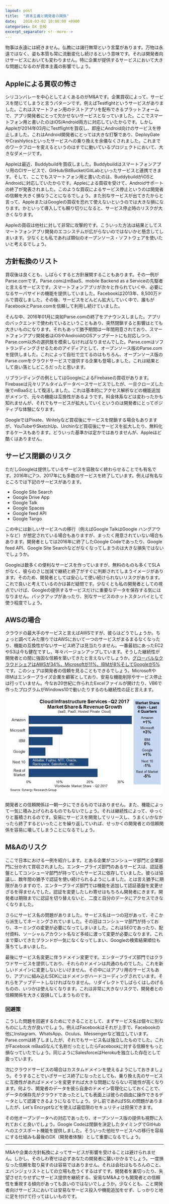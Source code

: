 ```yaml
---
layout: post
title:  "資本主義と開発者の関係"
date:   2018-03-02 10:00:00 +0900
categories: DX 全般
excerpt_separator: <!--more-->
---
```


物事は永遠には続きません。仏教には諸行無常という言葉があります。万物は永遠ではなく、姿も本質も常に流動変化し続けるという意味です。それは開発者向けサービスにおいても変わりません。特に企業が提供するサービスにおいて大きな問題になるのが資本主義の影響でしょう。

<!--more-->

## Appleによる買収の怖さ

シリコンバレーを中心としてよくあるのがM&Aです。企業買収によって、サービスを閉じてしまうと言うパターンです。例えばTestfightというサービスがありました。これはスマートフォン用のテストアプリを配布できるプラットフォームで、アプリ開発者にとって欠かせないサービスとなっていました。ここでスマートフォン用と書いたのはiOS/Android両方に対応していたからです。しかしAppleが2014年03月にTestflightを買収し、即座にAndroid向けのサービスを停止しました。これはAndroid開発者にとっては大きな打撃であり、DeployGateやCrashlyticsといったサービスへの乗り換えを余儀なくされました。これまでのワークフローを変えるというのはすでに動いているプロジェクトにおいて、大きなダメージです。

Appleは最近、Buddybuildを買収しました。Buddybuildはスマートフォンアプリ用のCIサービスで、GitHub/BitBucket/GitLabといったサービスと連携できます。そして、ここでもスマートフォン用と書いたのは、BuddybuildがiOSとAndroidに対応していたからです。Appleによる買収を受けて、Androidサポートの終了が発表されました。このような買収によるサービス停止というのは開発者の信頼を大きく損なうことになるでしょう。また別なサービスが出てきたからと言って、AppleまたはGoogleの買収を恐れて使えないというのでは大きな損になります。かといって導入しても頼り切りになると、サービス停止時のリスクが大きくなります。

Appleの買収は他社に対して非常に攻撃的です。こういった方法は結果としてスマートフォンアプリ開発のエコシステムが広がらないのではないかと懸念してしまいます。少なくとも私であれば類似のオープンソース・ソフトウェアを使いたいと考えるでしょう。

## 方針転換のリスト

買収後は良くとも、しばらくすると方針展開することもあります。その一例がParse.comです。Parse.comはmBaaS、mobile Backend as a Serviceの先駆者と言えるサービスです。スマートフォンアプリが次々と作られていく中、必要になるサーバサイドの機能を提供していました。Facebookは2013年、8,500万ドルで買収しました。その後、サービスをどんどん拡大していく中で、誰もがFacebookとParse.comを信頼して利用し続けていました。

そんな中、2016年01月に突如Parse.comの終了をアナウンスしました。アプリのバックエンドで使われているということもあり、突然閉鎖すると影響はとても大きいものになります。それもあって猶予期間は一年間用意されており、スマートフォンアプリ開発者はiOSやAndroidのOSアップデートにも対応しつつ、Parse.com以外の選択肢を模索しなければなりませんでした。Parse.comはソフトランディングさせるためのアイディアとして、オープンソース版のParse.comを提供しました。これによって自社で立てるのはもちろん、オープンソース版のParse.comをクラウドサービスで提供する企業も登場しました。これは結果として良い落としどころだったと思います。

リブランディングの例としてはGoogleによるFirebaseの買収があります。Firebaseは元々リアルタイムデータベースサービスでしたが、一旦クローズした後でmBaaSとして復活しました。これは基本的にアクセス解析などの機能追加がメインで、元々の機能は互換性があるようです。料金体系などは変わったかも知れませんが、それでもサービスが拡大していくというのは開発者にとってポジティブな体験になります。

GoogleではPixate、Writelyなど買収後にサービスを閉鎖する場合もありますが、YouTubeやSketchUp、Urchinなど買収後にサービスを拡大したり、無料化するケースもあります。どういった基準かは定かではありませんが、Appleほど酷くはありません。

## サービス閉鎖のリスク

ただしGoogleは提供しているサービスを容赦なく終わらせることでも有名です。2016年に7つ、2017年にも多数のサービスを終了しています。例えば有名なところでは下記のサービスがあります。

- Google Site Search
- Google Drive App
- Google Talk
- Google Spaces
- Google feed API
- Google Tango


この中には新しいサービスへの移行（例えばGoogle TalkはGoogle ハングアウトなど）が想定されている場合もありますが、まったく用意されていない場合もあります。開発者としては2016年に終了したGoogle Codeであったり、Google feed API、Google Site Searchなどがなくなってしまうのは大きな損失ではないでしょうか。

Googleは数多くの便利なサービスを作っていますが、無料のものも多くてSLAがなく、彼らのさじ加減で継続と終了がすぐに判断されてしまうイメージがあります。そのため、開発者としては安心して使い続けられないリスクがあります。これで良いと考えているのかは甚だ疑問です。少なくとも私の開発者としての視点でいけば、Googleの提供するサービスだけに重要なデータを保存する気にはなりません。バックアップがあったり、別なサービスのホットスタンバイとして使う程度でしょう。

## AWSの場合

クラウドの最大手のサービスと言えばAWSですが、彼らはどうでしょうか。ちょっと調べてみた限りではAWSにおいて一つのサービスがまるまるなくなったり、機能の互換性がないサービス終了は見当たりません。一番最初にあったEC2やS3は今も健在ですし、年々バージョンアップしています。そうした継続性が開発者との間に強固な信頼を築いてきたと言えないでしょうか。[グローバルなクラウドシェアはAWSが34%、Microsoftが11%、IBMが8%そしてGoogleが5%](https://www.srgresearch.com/articles/leading-cloud-providers-continue-run-away-market)です。このシェアは開発者の信頼を見ることもできるでしょう。MicrosoftやIBMはエンタープライズ企業を顧客としており、安易な機能削除やサービス停止は行っていません。今なお20世紀に作られたExcelファイルが開けたり、VB6で作ったプログラムがWindows10で動いたりするのも継続性の証と言えます。

![クラウドサービスのシェア](/images/cloud-share.png)

開発者との信頼関係は一朝一夕にできるものではありません。また、機能によって一気に積み上げられるものでもないでしょう。それは継続性によって、ゆっくりと蓄積されるのです。安易にサービスを開発してリリースし、うまくいかなかったら終了するといったことを繰り返していれば、せっかくの開発者との信頼関係を容易に壊してしまうことになるでしょう。

## M&Aのリスク

ここで日本における一例を紹介します。とある企業がコンシューマ部門と企業部門に分かれて買収されました。エンタープライズ部門のあるサービスは、認証基盤としてコンシューマ部門が持っていたサービスに依存していました。彼らは協議し、数年間の猶予で認証を使い続けられるようにしました。とは言え猶予に期限がありますので、エンタープライズ部門では機能を追加して認証基盤を変更せざるを得ませんでした。認証を変更したしわ寄せはもちろん開発者にきます。開発者は期限までに認証を切り替えないと、二度と自分のデータにアクセスできなくなりました。

さらにサービス名の問題がありました。サービス名は一つの冠があって、そこから派生してネーミングされていました。その冠はコンシューマ部門が持っており、ネーミングの変更が必要になってしまいました。これはSEOであったり、配付資料、ソーシャルアカウント名など多岐に渡って変更が必要になります。これまで築いてきたブランドが一気になくなってしまい、Googleの検索結果順位も落ちてしまいました。

最後にサービス名変更に伴うドメイン変更です。エンタープライズ部門ではクラウドサービスを提供しており、それらのドメインは共通のものでした。これを新しいドメインに変更しないといけません。その中にはアプリ用のサービスもあり、アプリに組み込むSDKにはドメインがハードコーディングされています。それらをアップデートしなければなりません。リダイレクトでしばらくはしのげるものの、いつかは使えなくなります。これは非常に大きなリスクで、開発者との信頼関係を大きく毀損してしまうものです。

### 回避策

こうした問題を回避するためにできることとして、まずサービス名は個々に別なものにした方が良いでしょう。例えばFacebookはそれが上手で、Facebookの他にInstagram、WhatsApp、Oculus、Messengerなど独立しています。Parse.comは終了しましたが、それでもサービス名は独立したものでした。これがFacebook mBaaSなんて名称だったとしたらFacebookに対する信頼をもっと損なっていたでしょう。同じようにSalesforceはHerokuを独立した存在として扱っています。

次にクラウドサービスの場合はカスタムドメインを使えるようにしておきましょう。そうすることでいざサービス終了になったとしても、乗り換え先のサービスに互換性があればドメインを変更すれば大きな問題にならない可能性が高くなります。何より、開発者のデータを彼ら自身のドメイン管理化にしておくことで、データの保存先がクラウドであったとしても表面上は彼らの自由に操作できるデータとして認識できるようになるでしょう。少し前であればSSLの問題がありましたが、Let's Encryptなどを使えば最低限のセキュリティは担保できます。

その他オープンデータへの対応であったり、オープンソース版の提供も視野に入れておくと良いでしょう。Google Codeは閉鎖を決定したタイミングでGitHubへのエクスポート機能を提供しました。そういった他社サービスへの移行を容易にする仕組みも最後のDX（開発者体験）として重要になるでしょう。

----

M&Aや企業の方針転換によってサービスが影響を受けることは避けられません。しかし、そのしわ寄せは必ずあなたの開発者に襲いかかるでしょう。一度損なった信頼を取り戻すのは容易ではありません。それは会社はもちろんのこと、エバンジェリストとしての立場も危うくするはずです。開発者を裏切ったり、失望させたりせずにサービス提供を継続する、安易なM&Aよりも開発者との信頼性を重視する傾向があっても良いのではないでしょうか。少なくとも、こと開発者向けサービスにおいては安易なサービス投入や機能追加をせず、しっかりと地に足を付けて行ってほしいものです。

